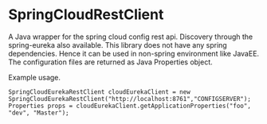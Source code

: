 # SpringCloudRestClient
A Java wrapper for the spring cloud config rest api. Discovery through the spring-eureka also available. 
This library does not have any spring dependencies. Hence it can be used in non-spring environment like JavaEE.
The configuration files are returned as Java Properties object.


Example usage. 

 ```
SpringCloudEurekaRestClient cloudEurekaClient = new SpringCloudEurekaRestClient("http://localhost:8761","CONFIGSERVER");
Properties props = cloudEurekaClient.getApplicationProperties("foo", "dev", "Master");
 ```
